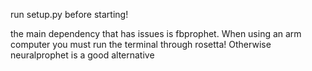 run setup.py before starting!

the main dependency that has issues is fbprophet. When using an arm computer you must run the terminal through rosetta! Otherwise neuralprophet is a good alternative

